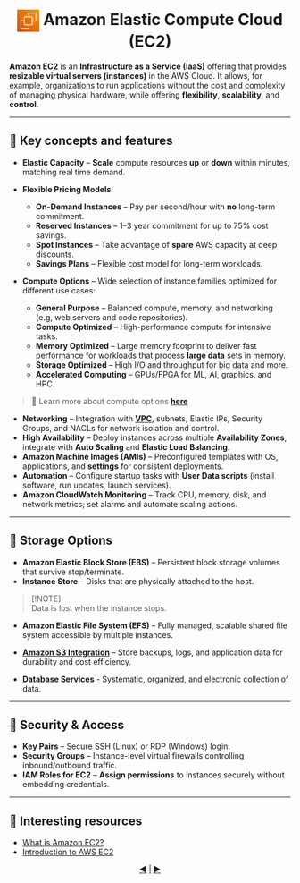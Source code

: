 <h1 align="center">
  <img src="../assets/ec2.png" alt="Amazon EC2" width="40px" style="vertical-align: middle;"/>  
  Amazon Elastic Compute Cloud (EC2)
</h1>

**Amazon EC2** is an **Infrastructure as a Service (IaaS)** offering that provides **resizable virtual servers (instances)** in the AWS Cloud. 
It allows, for example, organizations to run applications without the cost and complexity of managing physical hardware, while offering **flexibility**, **scalability**, and **control**. 

---

## 🔑 Key concepts and features
- **Elastic Capacity** – **Scale** compute resources **up** or **down** within minutes, matching real time demand. 
- **Flexible Pricing Models**: 
  - **On-Demand Instances** – Pay per second/hour with **no** long-term commitment. 
  - **Reserved Instances** – 1–3 year commitment for up to 75% cost savings. 
  - **Spot Instances** – Take advantage of **spare** AWS capacity at deep discounts. 
  - **Savings Plans** – Flexible cost model for long-term workloads.
 
    
- **Compute Options** – Wide selection of instance families optimized for different use cases: 
  - **General Purpose** – Balanced compute, memory, and networking (e.g, web servers and code repositories). 
  - **Compute Optimized** – High-performance compute for intensive tasks. 
  - **Memory Optimized** – Large memory footprint to deliver fast performance for workloads that process **large data** sets in memory. 
  - **Storage Optimized** – High I/O and throughput for big data and more. 
  - **Accelerated Computing** – GPUs/FPGA for ML, AI, graphics, and HPC.

 > 📌 Learn more about compute options [**here**](https://aws.amazon.com/ec2/instance-types/)
    
- **Networking** – Integration with [**VPC**](./06-aws-vpc.md), subnets, Elastic IPs, Security Groups, and NACLs for network isolation and control. 
- **High Availability** – Deploy instances across multiple **Availability Zones**, integrate with **Auto Scaling** and **Elastic Load Balancing**.
- **Amazon Machine Images (AMIs)** – Preconfigured templates with OS, applications, and **settings** for consistent deployments. 
- **Automation** – Configure startup tasks with **User Data scripts** (install software, run updates, launch services). 
- **Amazon CloudWatch Monitoring** – Track CPU, memory, disk, and network metrics; set alarms and automate scaling actions.
---

## 💾 Storage Options

- **Amazon Elastic Block Store (EBS)** – Persistent block storage volumes that survive stop/terminate.
- **Instance Store** – Disks that are physically attached to the host.

> [!NOTE]\
> Data is lost when the instance stops.

- **Amazon Elastic File System (EFS)** – Fully managed, scalable shared file system accessible by multiple instances. 
- [**Amazon S3 Integration**](./05-aws-s3.md) – Store backups, logs, and application data for durability and cost efficiency. 

- [**Database Services**](./11-aws-databases.md) -  Systematic, organized, and electronic collection of data.

---

## 🔐 Security & Access

- **Key Pairs** – Secure SSH (Linux) or RDP (Windows) login. 
- **Security Groups** – Instance-level virtual firewalls controlling inbound/outbound traffic. 
- **IAM Roles for EC2** – **Assign permissions** to instances securely without embedding credentials. 

---

## 🔗 Interesting resources
- [What is Amazon EC2?](https://docs.aws.amazon.com/AWSEC2/latest/UserGuide/concepts.html)
- [Introduction to AWS EC2](https://www.geeksforgeeks.org/cloud-computing/what-is-elastic-compute-cloud-ec2/)

<div align="center">
  <a href="./06-aws-vpc.md">◀️</a> |
  <a href="./08-aws-elb.md">▶️</a>
</div>







